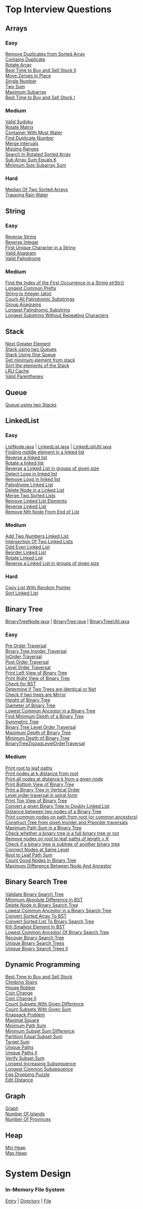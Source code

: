 # Top Interview Questions

## Arrays

### Easy
[Remove Duplicates from Sorted Array](src/main/java/practise/top/easy/array/RemoveDuplicatesInPlace.java) <br/>
[Contains Duplicate](src/main/java/practise/top/easy/array/ContainsDuplicate.java) <br/>
[Rotate Array](src/main/java/practise/top/easy/array/RotateArray.java) <br/>
[Best Time to Buy and Sell Stock II](src/main/java/practise/top/easy/array/BestTimeToBuyAndSellStock2.java) <br/>
[Move Zeroes In Place](src/main/java/practise/top/easy/array/MoveZeroesInPlace.java) <br/>
[Single Number](src/main/java/practise/top/easy/array/SingleNumber.java) <br/>
[Two Sum](src/main/java/practise/top/easy/array/TwoSum.java) <br/>
[Maximum Subarray](src/main/java/practise/top/easy/array/MaximumSubarray.java) <br/>
[Best Time to Buy and Sell Stock I](src/main/java/practise/top/easy/array/BestTimeToBuyAndSellStock1.java) <br/>

### Medium
[Valid Sudoku](src/main/java/practise/top/medium/array/ValidSudoku.java) <br/>
[Rotate Matrix](src/main/java/practise/top/medium/array/RotateMatrix.java) <br/>
[Container With Most Water](src/main/java/practise/top/medium/array/ContainerWithMostWater.java) <br/>
[Find Duplicate Number](src/main/java/practise/top/medium/array/FindDuplicateNumber.java) <br/>
[Merge Intervals](src/main/java/practise/top/medium/array/MergeIntervals.java) <br/>
[Missing Ranges](src/main/java/practise/top/medium/array/MissingRanges.java) <br/>
[Search In Rotated Sorted Array](src/main/java/practise/top/medium/array/SearchInRotatedSortedArray.java) <br/>
[Sub Array Sum Equals K](src/main/java/practise/top/medium/array/SubarraySumEqualsK.java) <br/>
[Minimum Size Subarray Sum](src/main/java/practise/top/medium/array/MinimumSizeSubarraySum.java) <br/>

### Hard
[Median Of Two Sorted Arrays](src/main/java/practise/top/hard/array/MedianOfTwoSortedArrays.java) <br/>
[Trapping Rain Water](src/main/java/practise/top/hard/array/TrappingRainWater.java) <br/>

## String

### Easy
[Reverse String](src/main/java/practise/top/easy/string/ReverseString.java) <br/>
[Reverse Integer](src/main/java/practise/top/easy/string/ReverseInteger.java) <br/>
[First Unique Character in a String](src/main/java/practise/top/easy/string/FirstUniqueCharacter.java) <br/>
[Valid Anagram](src/main/java/practise/top/easy/string/ValidAnagram.java) <br/>
[Valid Palindrome](src/main/java/practise/top/easy/string/ValidPalindrome.java) <br/>

### Medium
[Find the Index of the First Occurrence in a String strStr()](src/main/java/practise/top/medium/string/StrStr.java) <br/>
[Longest Common Prefix](src/main/java/practise/top/medium/string/LongestCommonPrefix.java) <br/>
[String to Integer (atoi)](src/main/java/practise/top/medium/string/StringToInteger.java) <br/>
[Count All Palindromic Substrings](src/main/java/practise/top/medium/string/CountAllPalindromicSubstrings.java) <br/>
[Group Anagrams](src/main/java/practise/top/medium/string/GroupAnagrams.java) <br/>
[Longest Palindromic Substring](src/main/java/practise/top/medium/string/LongestPalindromicSubstring.java) <br/>
[Longest Substring Without Repeating Characters](src/main/java/practise/top/medium/string/LongestSubstringWithoutRepeatingCharacters.java) <br/>

## Stack
[Next Greater Element](src/main/java/practise/datastructures/stack/NextGreaterElement.java) <br/>
[Stack using two Queues](src/main/java/practise/datastructures/stack/StackUsingTwoQueues.java) <br/>
[Stack Using One Queue](src/main/java/practise/datastructures/stack/StackUsingOneQueue.java) <br/>
[Get minimum element from stack](src/main/java/practise/datastructures/stack/MinElementInStack.java) <br/>
[Sort the elements of the Stack](src/main/java/practise/datastructures/stack/SortStack.java) <br/>
[LRU Cache](src/main/java/practise/datastructures/lrucache/LRUCache.java)<br/>
[Valid Parentheses](src/main/java/practise/top/easy/stack/ValidParentheses.java) <br/>

## Queue
[Queue using two Stacks](src/main/java/practise/datastructures/queue/QueueUsingStacks.java) <br/>

## LinkedList
### Easy
[ListNode.java](src/main/java/practise/datastructures/linkedlist/ListNode.java) |
[LinkedList.java](src/main/java/practise/datastructures/linkedlist/LinkedList.java) |
[LinkedListUtil.java](src/main/java/practise/datastructures/linkedlist/LinkedListUtil.java) <br/>
[Finding middle element in a linked list](src/main/java/practise/datastructures/linkedlist/MiddleElementInLinkedList.java) <br/>
[Reverse a linked list](src/main/java/practise/datastructures/linkedlist/ReverseLinkedList.java) <br/>
[Rotate a linked list](src/main/java/practise/datastructures/linkedlist/RotateLinkedList.java) <br/>
[Reverse a Linked List in groups of given size](src/main/java/practise/datastructures/linkedlist/ReverseLinkedListInGroups.java) <br/>
[Detect Loop in linked list](src/main/java/practise/datastructures/linkedlist/DetectLoopInLinkedList.java) <br/>
[Remove Loop in linked list](src/main/java/practise/datastructures/linkedlist/DetectAndRemoveLoopInLinkedList.java) <br/>
[Palindrome Linked List](src/main/java/practise/top/easy/linkedlist/CheckLinkedListPalindrome.java) <br/>
[Delete Node in a Linked List](src/main/java/practise/top/easy/linkedlist/DeleteNode.java) <br/>
[Merge Two Sorted Lists](src/main/java/practise/top/easy/linkedlist/MergeTwoLists.java) <br/>
[Remove Linked List Elements](src/main/java/practise/top/easy/linkedlist/RemoveLinkedListElements.java) <br/>
[Reverse Linked List](src/main/java/practise/top/easy/linkedlist/ReverseLinkedList.java) <br/>
[Remove Nth Node From End of List](src/main/java/practise/top/easy/linkedlist/RemoveNthNodeFromEnd.java) <br/>

### Medium
[Add Two Numbers Linked List](src/main/java/practise/top/medium/linkedlist/AddTwoNumbersLinkedList.java) <br/>
[Intersection Of Two Linked Lists](src/main/java/practise/top/medium/linkedlist/IntersectionOfTwoLinkedLists.java) <br/>
[Odd Even Linked List](src/main/java/practise/top/medium/linkedlist/OddEvenLinkedList.java) <br/>
[Reorder Linked List](src/main/java/practise/top/medium/linkedlist/ReorderList.java) <br/>
[Rotate Linked List](src/main/java/practise/top/medium/linkedlist/RotateList.java) <br/>
[Reverse a Linked List in groups of given size](src/main/java/practise/datastructures/linkedlist/ReverseLinkedListInGroups.java) <br/>

### Hard
[Copy List With Random Pointer](src/main/java/practise/top/hard/linkedlist/CopyListWithRandomPointer.java) <br/>
[Sort Linked List](src/main/java/practise/top/hard/linkedlist/SortLinkedList.java) <br/>


## Binary Tree
[BinaryTreeNode.java](src/main/java/practise/datastructures/BinaryTree/BinaryTreeNode.java) |
[BinaryTree.java](src/main/java/practise/datastructures/BinaryTree/BinaryTree.java) |
[BinaryTreeUtil.java](src/main/java/practise/datastructures/BinaryTree/BinaryTreeUtil.java) <br/>

### Easy
[Pre Order Traversal](src/main/java/practise/datastructures/BinaryTree/PreOrderTraversal.java) <br/>
[Binary Tree Inorder Traversal](src/main/java/practise/top/medium/binarytree/BinaryTreeInorderTraversal.java) <br/>
[InOrder Traversal](src/main/java/practise/datastructures/BinaryTree/InOrderTraversal.java) <br/>
[Post Order Traversal](src/main/java/practise/datastructures/BinaryTree/PostOrderTraversal.java) <br/>
[Level Order Traversal](src/main/java/practise/datastructures/BinaryTree/LevelOrderTraversal.java) <br/>
[Print Left View of Binary Tree](src/main/java/practise/datastructures/BinaryTree/PrintLeftViewBT.java) <br/>
[Print Right View of Binary Tree](src/main/java/practise/datastructures/BinaryTree/PrintRightViewBT.java) <br/>
[Check for BST](src/main/java/practise/datastructures/BinaryTree/CheckIsBST.java) <br/>
[Determine if Two Trees are Identical or Not](src/main/java/practise/datastructures/BinaryTree/IdenticalBinaryTrees.java)<br/>
[Check if two trees are Mirror](src/main/java/practise/datastructures/BinaryTree/CheckBTsAreMirror.java)<br/>
[Height of Binary Tree](src/main/java/practise/datastructures/BinaryTree/HeightOfBT.java)<br/>
[Diameter of Binary Tree](src/main/java/practise/datastructures/BinaryTree/DiameterOfBT.java)<br/>
[Lowest Common Ancestor in a Binary Tree](src/main/java/practise/datastructures/BinaryTree/LowestCommonAncestorBT.java) <br/>
[Find Minimum Depth of a Binary Tree](src/main/java/practise/datastructures/BinaryTree/MinimumDepthOfBT.java)<br/>
[Symmetric Tree](src/main/java/practise/top/easy/binarytree/IsSymmetric.java) <br/>
[Binary Tree Level Order Traversal](src/main/java/practise/top/easy/binarytree/LevelsUsingLevelOrderTraversal.java) <br/>
[Maximum Depth of Binary Tree](src/main/java/practise/top/easy/binarytree/MaxDepth.java) <br/>
[Minimum Depth of Binary Tree](src/main/java/practise/top/easy/binarytree/MinDepth.java) <br/>
[BinaryTreeZigzagLevelOrderTraversal](src/main/java/practise/datastructures/BinaryTree/BinaryTreeZigzagLevelOrderTraversal.java)

### Medium
[Print root to leaf paths](src/main/java/practise/datastructures/BinaryTree/RootToLeavesPath.java) <br/>
[Print nodes at k distance from root](src/main/java/practise/datastructures/BinaryTree/PrintKDistanceNodesFromRoot.java) <br/>
[Print all nodes at distance k from a given node](src/main/java/practise/datastructures/BinaryTree/PrintKDistanceNodesFromTarget.java) <br/>
[Print Bottom View of Binary Tree](src/main/java/practise/datastructures/BinaryTree/BottomViewOfBT.java) <br/>
[Print a Binary Tree in Vertical Order](src/main/java/practise/datastructures/BinaryTree/VerticalOrderBT.java) <br/>
[Level order traversal in spiral form](src/main/java/practise/datastructures/BinaryTree/PrintSpiralBT.java) <br/>
[Print Top View of Binary Tree](src/main/java/practise/datastructures/BinaryTree/TopViewOfBT.java) <br/>
[Convert a given Binary Tree to Doubly Linked List](src/main/java/practise/datastructures/BinaryTree/ConvertBTtoDLL.java) <br/>
[Distance between two nodes of a Binary Tree](src/main/java/practise/datastructures/BinaryTree/DistanceBwTwoNodesBT.java)<br/>
[Print common nodes on path from root (or common ancestors)](src/main/java/practise/datastructures/BinaryTree/PrintCommonNodesOnPathFromRoot.java)<br/>
[Construct Tree from given Inorder and Preorder traversals](src/main/java/practise/datastructures/BinaryTree/ConstructTreeUsingPreInOrder.java)<br/>
[Maximum Path Sum in a Binary Tree](src/main/java/practise/datastructures/BinaryTree/MaxPathSumInBT.java)<br/>
[Check whether a binary tree is a full binary tree or not](src/main/java/practise/datastructures/BinaryTree/IsFullBT.java)<br/>
[Remove nodes on root to leaf paths of length < K](src/main/java/practise/datastructures/BinaryTree/RemoveShortPathNodesBT.java)<br/>
[Check if a binary tree is subtree of another binary tree](src/main/java/practise/datastructures/BinaryTree/IsSubTree.java)<br/>
[Connect Nodes at Same Level](src/main/java/practise/datastructures/BinaryTree/ConnectNodesAtSameLevel.java) <br/>
[Root to Leaf Path Sum](src/main/java/practise/top/easy/binarytree/RootToLeafPathSum.java) <br/>
[Count Good Nodes In Binary Tree](src/main/java/practise/top/medium/binarytree/CountGoodNodesInBinaryTree.java) <br/>
[Maximum Difference Between Node And Ancestor](src/main/java/practise/top/medium/binarytree/MaximumDifferenceBetweenNodeAndAncestor.java) <br/>


## Binary Search Tree
[Validate Binary Search Tree](src/main/java/practise/top/easy/bst/ValidateBST.java) <br/>
[Minimum Absolute Difference In BST](src/main/java/practise/top/easy/bst/v.java) <br/>
[Delete Node in Binary Search Tree](src/main/java/practise/top/medium/bst/DeleteNodeInBST.java) <br/>
[Lowest Common Ancestor in a Binary Search Tree](src/main/java/practise/datastructures/BinarySearchTree/LowestCommonAncestorBST.java) <br/>
[Convert Sorted Array To BST](src/main/java/practise/datastructures/BinarySearchTree/ConvertSortedArrayToBST.java) <br/>
[Convert Sorted List To Binary Search Tree](src/main/java/practise/datastructures/BinarySearchTree/LowestCommonAncestorBST.java) <br/>
[Kth Smallest Element In BST](src/main/java/practise/datastructures/BinarySearchTree/LowestCommonAncestorBST.java) <br/>
[Lowest Common Ancestor Of Binary Search Tree](src/main/java/practise/datastructures/BinarySearchTree/LowestCommonAncestorBST.java) <br/>
[Recover Binary Search Tree](src/main/java/practise/datastructures/BinarySearchTree/LowestCommonAncestorBST.java) <br/>
[Unique Binary Search Trees](src/main/java/practise/datastructures/BinarySearchTree/LowestCommonAncestorBST.java) <br/>
[Unique Binary Search Trees II](src/main/java/practise/datastructures/BinarySearchTree/LowestCommonAncestorBST.java) <br/>


## Dynamic Programming
[Best Time to Buy and Sell Stock](src/main/java/practise/top/easy/dp/BestTimeToBuyAndSellStock.java) <br/>
[Climbing Stairs](src/main/java/practise/top/easy/dp/ClimbStairs.java) <br/>
[House Robber](src/main/java/practise/top/easy/dp/HouseRobber.java) <br/>
[Coin Change](src/main/java/practise/top/medium/dp/CoinChange.java) <br/>
[Coin Change II](src/main/java/practise/top/medium/dp/CoinChangeII.java) <br/>
[Count Subsets With Given Difference](src/main/java/practise/top/medium/dp/CountSubsetsWithGivenDifference.java) <br/>
[Count Subsets With Given Sum](src/main/java/practise/top/medium/dp/CountSubsetsWithGivenSum.java) <br/>
[Knapsack Problem](src/main/java/practise/top/medium/dp/KnapsackProblem.java) <br/>
[Maximal Square](src/main/java/practise/top/medium/dp/MaximalSquare.java) <br/>
[Minimum Path Sum](src/main/java/practise/top/medium/dp/MinimumPathSum.java) <br/>
[Minimum Subset Sum Difference](src/main/java/practise/top/medium/dp/MinimumSubsetSumDifference.java) <br/>
[Partition Equal Subset Sum](src/main/java/practise/top/medium/dp/PartitionEqualSubsetSum.java) <br/>
[Target Sum](src/main/java/practise/top/medium/dp/TargetSum.java) <br/>
[Unique Paths](src/main/java/practise/top/medium/dp/UniquePaths.java) <br/>
[Unique Paths II](src/main/java/practise/top/medium/dp/UniquePathsII.java) <br/>
[Verify Subset Sum](src/main/java/practise/top/medium/dp/VerifySubsetSum.java) <br/>
[Longest Increasing Subsequence](src/main/java/practise/algorithms/dp/LongestIncreasingSubsequence.java) <br/>
[Longest Common Subsequence](src/main/java/practise/algorithms/dp/LongestCommonSubsequence.java) <br/>
[Egg Dropping Puzzle](src/main/java/practise/algorithms/dp/EggDropping.java) <br/>
[Edit Distance](src/main/java/practise/algorithms/dp/EditDistance.java) <br/>


## Graph
[Graph](src/main/java/practise/datastructures/graph/Graph.java) <br/>
[Number Of Islands](src/main/java/practise/top/medium/graph/NumberOfIslands.java) <br/>
[Number Of Provinces](src/main/java/practise/top/medium/graph/NumberOfProvinces.java) <br/>


## Heap
[Min Heap](src/main/java/practise/datastructures/heap/MinHeap.java)<br/>
[Max Heap](src/main/java/practise/datastructures/heap/MaxHeap.java)<br/>


# System Design 

### In-Memory File System
[Entry](src/main/java/practise/systemdesign/filesystem/Entry.java) | [Directory](src/main/java/practise/systemdesign/filesystem/Directory.java) 
| [File](src/main/java/practise/systemdesign/filesystem/File.java)
